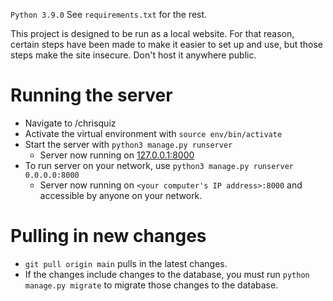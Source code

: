 `Python 3.9.0`
See `requirements.txt` for the rest.

This project is designed to be run as a local website. For that reason, certain steps have been made to make it easier to set up and use, but those steps make the site insecure. Don't host it anywhere public.

# Running the server
- Navigate to /chrisquiz
- Activate the virtual environment with `source env/bin/activate`
- Start the server with `python3 manage.py runserver`
    - Server now running on [127.0.0.1:8000](http://127.0.0.1:8000)
- To run server on your network, use `python3 manage.py runserver 0.0.0.0:8000`
    - Server now running on `<your computer's IP address>:8000` and accessible by anyone on your network.

# Pulling in new changes
- `git pull origin main` pulls in the latest changes.
- If the changes include changes to the database, you must run `python manage.py migrate` to migrate those changes to the database.
